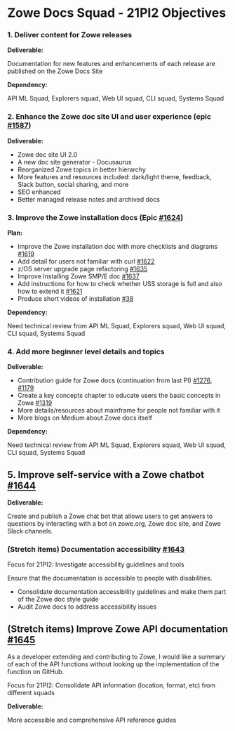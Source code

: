 # Zowe Docs Squad - 21PI2 Objectives

### 1. Deliver content for Zowe releases

**Deliverable:**  

Documentation for new features and enhancements of each release are published on the Zowe Docs Site 

**Dependency:** 

API ML Squad, Explorers squad, Web UI squad, CLI squad, Systems Squad

### 2. Enhance the Zowe doc site UI and user experience (epic [#1587](https://github.com/zowe/docs-site/issues/1587))

**Deliverable:**
- Zowe doc site UI 2.0
- A new doc site generator - Docusaurus
- Reorganized Zowe topics in better hierarchy 
- More features and resources included: dark/light theme, feedback, Slack button, social sharing, and more
- SEO enhanced
- Better managed release notes and archived docs 

### 3. Improve the Zowe installation docs (Epic [#1624](https://github.com/zowe/docs-site/issues/1624)) 

**Plan:**
- Improve the Zowe installation doc with more checklists and diagrams [#1619](https://github.com/zowe/docs-site/issues/1619)
- Add detail for users not familiar with curl [#1622](https://github.com/zowe/docs-site/issues/1622) 
- z/OS server upgrade page refactoring [#1635](https://github.com/zowe/docs-site/issues/1635)
- Improve Installing Zowe SMP/E doc [#1637](https://github.com/zowe/docs-site/issues/1637)
- Add instructions for how to check whether USS storage is full and also how to extend it [#1621](https://github.com/zowe/docs-site/issues/1621)
- Produce short videos of installation [#38](https://github.com/zowe/docs-site/issues/38) 

**Dependency:** 

Need technical review from API ML Squad, Explorers squad, Web UI squad, CLI squad, Systems Squad

### 4. Add more beginner level details and topics 

**Deliverable:**

- Contribution guide for Zowe docs (continuation from last PI) [#1276](https://github.com/zowe/docs-site/issues/1276),  [#1179](https://github.com/zowe/docs-site/issues/1179)
- Create a key concepts chapter to educate users the basic concepts in Zowe [#1319](https://github.com/zowe/docs-site/issues/1179)
- More details/resources about mainframe for people not familiar with it
- More blogs on Medium about Zowe docs itself 

**Dependency:** 

Need technical review from API ML Squad, Explorers squad, Web UI squad, CLI squad, Systems Squad 

## 5. Improve self-service with a Zowe chatbot [#1644](https://github.com/zowe/docs-site/issues/1644)

**Deliverable:**

Create and publish a Zowe chat bot that allows users to get answers to questions by interacting with a bot on zowe.org, Zowe doc site, and Zowe Slack channels. 

### (Stretch items) Documentation accessibility [#1643](https://github.com/zowe/docs-site/issues/1643)

Focus for 21PI2: Investigate accessibility guidelines and tools

Ensure that the documentation is accessible to people with disabilities. 
- Consolidate documentation accessibility guidelines and make them part of the Zowe doc style guide 
- Audit Zowe docs to address accessibility issues

## (Stretch items) Improve Zowe API documentation [#1645](https://github.com/zowe/docs-site/issues/1645) 

As a developer extending and contributing to Zowe, I would like a summary of each of the API functions without looking up the implementation of the function on GitHub.  

Focus for 21PI2: Consolidate API information (location, format, etc) from different squads

**Deliverable:**

More accessible and comprehensive API reference guides


